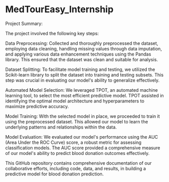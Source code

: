 # MedTourEasy_Internship
Project Summary:

The project involved the following key steps:

Data Preprocessing: Collected and thoroughly preprocessed the dataset, employing data cleaning, handling missing values through data imputation, and applying various data enhancement techniques using the Pandas library. This ensured that the dataset was clean and suitable for analysis.

Dataset Splitting: To facilitate model training and testing, we utilized the Scikit-learn library to split the dataset into training and testing subsets. This step was crucial in evaluating our model's ability to generalize effectively.

Automated Model Selection: We leveraged TPOT, an automated machine learning tool, to select the most efficient predictive model. TPOT assisted in identifying the optimal model architecture and hyperparameters to maximize predictive accuracy.

Model Training: With the selected model in place, we proceeded to train it using the preprocessed dataset. This allowed our model to learn the underlying patterns and relationships within the data.

Model Evaluation: We evaluated our model's performance using the AUC (Area Under the ROC Curve) score, a robust metric for assessing classification models. The AUC score provided a comprehensive measure of our model's ability to predict blood donation outcomes effectively.

This GitHub repository contains comprehensive documentation of our collaborative efforts, including code, data, and results, in building a predictive model for blood donation prediction.
